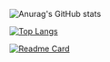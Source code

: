 ![Anurag's GitHub stats](https://github-readme-stats.vercel.app/api?username=RexFracht868454&show_icons=true&theme=transparent)
        
[![Top Langs](https://github-readme-stats.vercel.app/api/top-langs/?username=RexFracht868454)](https://github.com/anuraghazra/github-readme-stats)
  
[![Readme Card](https://github-readme-stats.vercel.app/api/pin/?username=anuraghazra&repo=github-readme-stats)](https://github.com/anuraghazra/github-readme-stats)
